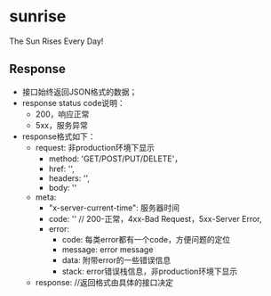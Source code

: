 # sunrise
The Sun Rises Every Day!

## Response
- 接口始终返回JSON格式的数据；
- response status code说明：
    - 200，响应正常
    - 5xx，服务异常
- response格式如下：
    - request: 非production环境下显示
        - method: 'GET/POST/PUT/DELETE'，
        - href: '',
        - headers: '',
        - body: ''
    - meta:
        - "x-server-current-time": 服务器时间
        - code: '' // 200-正常，4xx-Bad Request，5xx-Server Error,
        - error:
            - code: 每类error都有一个code，方便问题的定位
            - message: error message
            - data: 附带error的一些错误信息
            - stack: error错误栈信息，非production环境下显示
    - response: //返回格式由具体的接口决定

